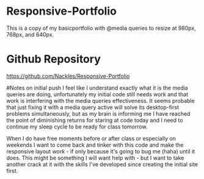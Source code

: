 # Responsive-Portfolio

This is a copy of my basicportfolio with @media queries to resize at 980px, 768px, and 640px.

# Github Repository
https://github.com/Nackles/Responsive-Portfolio

#Notes on initial push
I feel like I understand exactly what it is the media queries are doing, unfortunately my initial code still needs work and that work is interfering with the media queries effectiveness. It seems probable that just fixing it with a media query active will solve its desktop-first problems simultaneously, but as my brain is informing me I have reached the point of diminishing returns for staring at code today and I need to continue my sleep cycle to be ready for class tomorrow.

When I do have free moments before or after class or especially on weekends I want to come back and tinker with this code and make the responsive layout *work* - if only because it's going to bug me (haha) until it does. This might be something I will want help with - but I want to take another crack at it with the skills I've developed since creating the initial site first.
